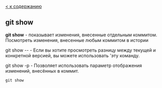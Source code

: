 [< к содержанию](./readme.md)

## git show

**git show** - показывает изменения, внесенные отдельным коммитом. Посмотреть изменения, внесенные любым коммитом в истории

git show -- - Если вы хотите просмотреть разницу между текущей и конкретной версией, вы можете использовать 'эту команду.

git show -p - Позволяет использовать параметр отображения изменений, внесённых в коммит.

````bash=
git show
````